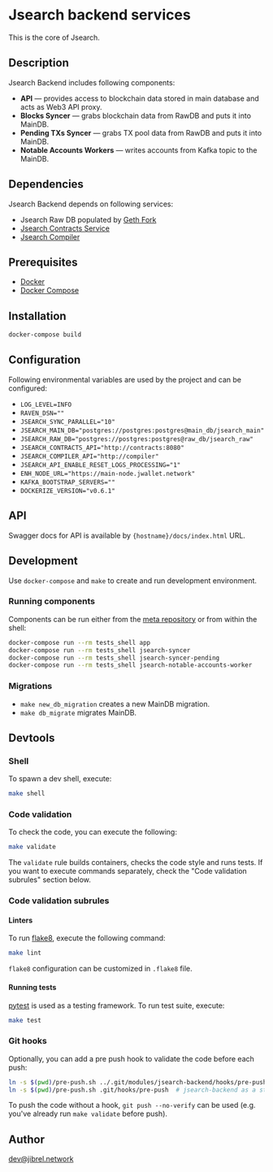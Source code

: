 # Jsearch backend services

This is the core of Jsearch. 

## Description

Jsearch Backend includes following components: 

- **API** — provides access to blockchain data stored in main database and acts
as Web3 API proxy.
- **Blocks Syncer** — grabs blockchain data from RawDB and puts it into MainDB.
- **Pending TXs Syncer** — grabs TX pool data from RawDB and puts it into
MainDB.
- **Notable Accounts Workers** — writes accounts from Kafka topic to the MainDB.

## Dependencies

Jsearch Backend depends on following services:
- Jsearch Raw DB populated by [Geth Fork](https://github.com/jibrelnetwork/go-ethereum)
- [Jsearch Contracts Service](https://github.com/jibrelnetwork/jsearch-contracts)
- [Jsearch Compiler](https://github.com/jibrelnetwork/jsearch-compiler)


## Prerequisites

* [Docker](https://docs.docker.com/install/)
* [Docker Compose](https://docs.docker.com/compose/install/)

## Installation
```bash
docker-compose build
```

## Configuration

Following environmental variables are used by the project and can be configured:
* `LOG_LEVEL=INFO`
* `RAVEN_DSN=""`
* `JSEARCH_SYNC_PARALLEL="10"`
* `JSEARCH_MAIN_DB="postgres://postgres:postgres@main_db/jsearch_main"`
* `JSEARCH_RAW_DB="postgres://postgres:postgres@raw_db/jsearch_raw"`
* `JSEARCH_CONTRACTS_API="http://contracts:8080"`
* `JSEARCH_COMPILER_API="http://compiler"`
* `JSEARCH_API_ENABLE_RESET_LOGS_PROCESSING="1"`
* `ENH_NODE_URL="https://main-node.jwallet.network"`
* `KAFKA_BOOTSTRAP_SERVERS=""`
* `DOCKERIZE_VERSION="v0.6.1"`

## API

Swagger docs for API is available by `{hostname}/docs/index.html` URL.

## Development

Use `docker-compose` and `make` to create and run development environment.

### Running components 

Components can be run either from the [meta repository](https://github.com/jibrelnetwork/jsearch)
or from within the shell:

```bash
docker-compose run --rm tests_shell app
docker-compose run --rm tests_shell jsearch-syncer
docker-compose run --rm tests_shell jsearch-syncer-pending
docker-compose run --rm tests_shell jsearch-notable-accounts-worker
```

### Migrations
* `make new_db_migration` creates a new MainDB migration.
* `make db_migrate` migrates MainDB.

## Devtools

### Shell

To spawn a dev shell, execute:
```bash
make shell
```

### Code validation
To check the code, you can execute the following:
```bash
make validate
```

The `validate` rule builds containers, checks the code style and runs tests. If
you want to execute commands separately, check the "Code validation subrules"
section below.

### Code validation subrules

#### Linters
To run [flake8](http://flake8.pycqa.org/en/latest/), execute the following
command:
```bash
make lint
```

`flake8` configuration can be customized in `.flake8` file.

#### Running tests
[pytest](https://pytest.org) is used as a testing framework. To run test suite,
execute: 
```bash
make test
```

### Git hooks

Optionally, you can add a pre push hook to validate the code before each push:

```bash
ln -s $(pwd)/pre-push.sh ../.git/modules/jsearch-backend/hooks/pre-push  # jsearch-backend as a git submodule.
ln -s $(pwd)/pre-push.sh .git/hooks/pre-push  # jsearch-backend as a standalone repo.
```

To push the code without a hook, `git push --no-verify` can be used (e.g.
you've already run `make validate` before push).

## Author

dev@jibrel.network